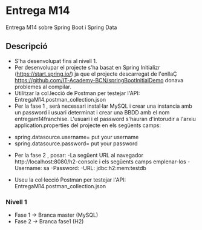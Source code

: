 # Entrega M14
Entrega M14 sobre Spring Boot i Spring Data

## Descripció
* S'ha desenvolupat fins al nivell 1.
* Per desenvolupar el projecte s'ha basat en Spring Initializr (https://start.spring.io/) ja que el projecte descarregat de l'enllaÇ https://github.com/IT-Academy-BCN/springBootInitialDemo donava problemes al compilar.
* Utilitzar la col.lecció de Postman per testejar l'API: EntregaM14.postman_collection.json
* Per la fase 1 , serà necessari instal·lar MySQL i crear una instancia amb un password i usuari determinat i crear una BBDD amb el nom
entregam14franchise. L'usuari i el password s'hauran d'intorudir a l'arxiu application.properties del projecte en els següents camps:

- spring.datasource.username= put your username
- spring.datasource.password= put your password

* Per la fase 2 , posar:
-La següent URL al navegador http://localhost:8080/h2-console i els següents camps emplenar-los
-Username: sa
-Password: 
-URL: jdbc:h2:mem:testdb

* Useu la col·lecció Postman per testejar l'API: EntregaM14.postman_collection.json

### Nivell 1
* Fase 1 -> Branca master (MySQL)
* Fase 2 -> Branca fase1 (H2)


